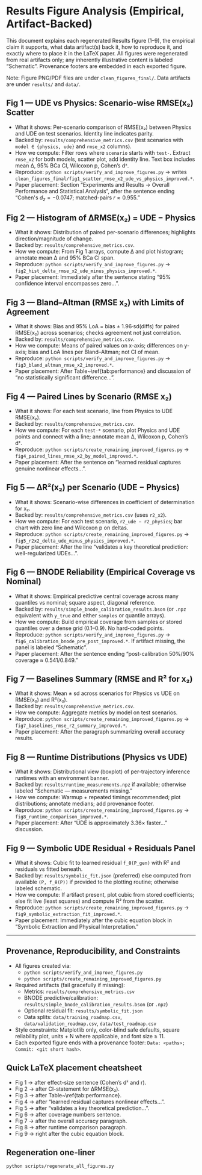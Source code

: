 # Results Figure Analysis (Empirical, Artifact-Backed)

This document explains each regenerated Results figure (1–9), the empirical claim it supports, what data artifact(s) back it, how to reproduce it, and exactly where to place it in the LaTeX paper. All figures were regenerated from real artifacts only; any inherently illustrative content is labeled “Schematic”. Provenance footers are embedded in each exported figure.

Note: Figure PNG/PDF files are under `clean_figures_final/`. Data artifacts are under `results/` and `data/`.

## Fig 1 — UDE vs Physics: Scenario-wise RMSE(x₂) Scatter
- What it shows: Per-scenario comparison of RMSE(x₂) between Physics and UDE on test scenarios. Identity line indicates parity.
- Backed by: `results/comprehensive_metrics.csv` (test scenarios with `model ∈ {physics, ude}` and `rmse_x2` columns).
- How we compute: Filter rows where `scenario` starts with `test-`. Extract `rmse_x2` for both models, scatter plot, add identity line. Text box includes mean Δ, 95% BCa CI, Wilcoxon p, Cohen’s dᶻ.
- Reproduce: `python scripts/verify_and_improve_figures.py` → writes `clean_figures_final/fig1_scatter_rmse_x2_ude_vs_physics_improved.*`.
- Paper placement: Section “Experiments and Results → Overall Performance and Statistical Analysis”, after the sentence ending “Cohen's $d_z = -0.0747$; matched-pairs $r \approx 0.955$.”

## Fig 2 — Histogram of ΔRMSE(x₂) = UDE − Physics
- What it shows: Distribution of paired per-scenario differences; highlights direction/magnitude of change.
- Backed by: `results/comprehensive_metrics.csv`.
- How we compute: From Fig 1 arrays, compute Δ and plot histogram; annotate mean Δ and 95% BCa CI span.
- Reproduce: `python scripts/verify_and_improve_figures.py` → `fig2_hist_delta_rmse_x2_ude_minus_physics_improved.*`.
- Paper placement: Immediately after the sentence stating “95% confidence interval encompasses zero…”.

## Fig 3 — Bland–Altman (RMSE x₂) with Limits of Agreement
- What it shows: Bias and 95% LoA = bias ± 1.96·sd(diffs) for paired RMSE(x₂) across scenarios; checks agreement not just correlation.
- Backed by: `results/comprehensive_metrics.csv`.
- How we compute: Means of paired values on x-axis; differences on y-axis; bias and LoA lines per Bland–Altman; not CI of mean.
- Reproduce: `python scripts/verify_and_improve_figures.py` → `fig3_bland_altman_rmse_x2_improved.*`.
- Paper placement: After Table~\ref{tab:performance} and discussion of “no statistically significant difference…”.

## Fig 4 — Paired Lines by Scenario (RMSE x₂)
- What it shows: For each test scenario, line from Physics to UDE RMSE(x₂).
- Backed by: `results/comprehensive_metrics.csv`.
- How we compute: For each `test-*` scenario, plot Physics and UDE points and connect with a line; annotate mean Δ, Wilcoxon p, Cohen’s dᶻ.
- Reproduce: `python scripts/create_remaining_improved_figures.py` → `fig4_paired_lines_rmse_x2_by_model_improved.*`.
- Paper placement: After the sentence on “learned residual captures genuine nonlinear effects…”.

## Fig 5 — ΔR²(x₂) per Scenario (UDE − Physics)
- What it shows: Scenario-wise differences in coefficient of determination for x₂.
- Backed by: `results/comprehensive_metrics.csv` (uses `r2_x2`).
- How we compute: For each test scenario, `r2_ude − r2_physics`; bar chart with zero line and Wilcoxon p on deltas.
- Reproduce: `python scripts/create_remaining_improved_figures.py` → `fig5_r2x2_delta_ude_minus_physics_improved.*`.
- Paper placement: After the line “validates a key theoretical prediction: well-regularized UDEs…”.

## Fig 6 — BNODE Reliability (Empirical Coverage vs Nominal)
- What it shows: Empirical predictive central coverage across many quantiles vs nominal; square aspect, diagonal reference.
- Backed by: `results/simple_bnode_calibration_results.bson` (or `.npz` equivalent with `y_true` and either `samples` or quantile arrays).
- How we compute: Build empirical coverage from samples or stored quantiles over a dense grid (0.1–0.9). No hard-coded points.
- Reproduce: `python scripts/verify_and_improve_figures.py` → `fig6_calibration_bnode_pre_post_improved.*`. If artifact missing, the panel is labeled “Schematic”.
- Paper placement: After the sentence ending “post-calibration 50%/90% coverage ≈ 0.541/0.849.”

## Fig 7 — Baselines Summary (RMSE and R² for x₂)
- What it shows: Mean ± sd across scenarios for Physics vs UDE on RMSE(x₂) and R²(x₂).
- Backed by: `results/comprehensive_metrics.csv`.
- How we compute: Aggregate metrics by model on test scenarios.
- Reproduce: `python scripts/create_remaining_improved_figures.py` → `fig7_baselines_rmse_r2_summary_improved.*`.
- Paper placement: After the paragraph summarizing overall accuracy results.

## Fig 8 — Runtime Distributions (Physics vs UDE)
- What it shows: Distributional view (boxplot) of per-trajectory inference runtimes with an environment banner.
- Backed by: `results/runtime_measurements.npz` if available; otherwise labeled “Schematic — measurements missing.”
- How we compute: Warmup + repeated timings recommended; plot distributions; annotate medians; add provenance footer.
- Reproduce: `python scripts/create_remaining_improved_figures.py` → `fig8_runtime_comparison_improved.*`.
- Paper placement: After “UDE is approximately 3.36× faster…” discussion.

## Fig 9 — Symbolic UDE Residual + Residuals Panel
- What it shows: Cubic fit to learned residual `f_θ(P_gen)` with R² and residuals vs fitted beneath.
- Backed by: `results/symbolic_fit.json` (preferred) else computed from available `(P, f_θ(P))` if provided to the plotting routine; otherwise labeled schematic.
- How we compute: If artifact present, plot cubic from stored coefficients; else fit live (least squares) and compute R² from the scatter.
- Reproduce: `python scripts/create_remaining_improved_figures.py` → `fig9_symbolic_extraction_fit_improved.*`.
- Paper placement: Immediately after the cubic equation block in “Symbolic Extraction and Physical Interpretation.”

---

## Provenance, Reproducibility, and Constraints
- All figures created via:
  - `python scripts/verify_and_improve_figures.py`
  - `python scripts/create_remaining_improved_figures.py`
- Required artifacts (fail gracefully if missing):
  - Metrics: `results/comprehensive_metrics.csv`
  - BNODE predictive/calibration: `results/simple_bnode_calibration_results.bson` (or `.npz`)
  - Optional residual fit: `results/symbolic_fit.json`
  - Data splits: `data/training_roadmap.csv`, `data/validation_roadmap.csv`, `data/test_roadmap.csv`
- Style constraints: Matplotlib only, color-blind safe defaults, square reliability plot, units + N where applicable, and font size ≥ 11.
- Each exported figure ends with a provenance footer: `Data: <paths>; Commit: <git short hash>`.

## Quick LaTeX placement cheatsheet
- Fig 1 → after effect-size sentence (Cohen’s dᶻ and r).
- Fig 2 → after CI-statement for ΔRMSE(x₂).
- Fig 3 → after Table~\ref{tab:performance}.
- Fig 4 → after “learned residual captures nonlinear effects…”.
- Fig 5 → after “validates a key theoretical prediction…”.
- Fig 6 → after coverage numbers sentence.
- Fig 7 → after the overall accuracy paragraph.
- Fig 8 → after runtime comparison paragraph.
- Fig 9 → right after the cubic equation block.

## Regeneration one-liner
```bash
python scripts/regenerate_all_figures.py
```


